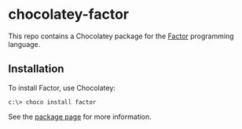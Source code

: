 # chocolatey-factor

This repo contains a Chocolatey package for the [Factor](http://factorcode.org) programming language.

## Installation

To install Factor, use Chocolatey:
```
c:\> choco install factor
```
See the [package page](http://chocolatey.org/packages/factor) for more information.
